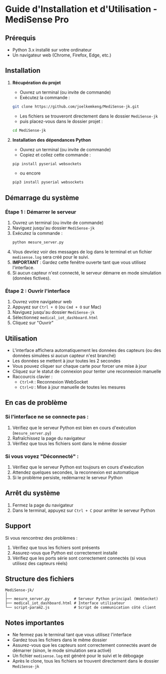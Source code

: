 # Guide d'Installation et d'Utilisation - MediSense Pro

## Prérequis
- Python 3.x installé sur votre ordinateur
- Un navigateur web (Chrome, Firefox, Edge, etc.)

## Installation

1. **Récupération du projet**
   - Ouvrez un terminal (ou invite de commande)
   - Exécutez la commande :
   ```bash
   git clone https://github.com/joelkemkeng/MediSense-jk.git
   ```
   - Les fichiers se trouveront directement dans le dossier `MediSense-jk`
   - puis placez-vous dans le dossier projet :
   ```bash
   cd MediSense-jk
   ```

2. **Installation des dépendances Python**
   - Ouvrez un terminal (ou invite de commande)
   - Copiez et collez cette commande :
   ```bash
   pip install pyserial websockets
   ```
   - ou encore 
   ```bash
   pip3 install pyserial websockets
   ```

## Démarrage du système

### Étape 1 : Démarrer le serveur
1. Ouvrez un terminal (ou invite de commande)
2. Naviguez jusqu'au dossier `MediSense-jk`
3. Exécutez la commande :
   ```bash
   python mesure_server.py
   ```
4. Vous devriez voir des messages de log dans le terminal et un fichier `medisense.log` sera créé pour le suivi.
5. **IMPORTANT** : Gardez cette fenêtre ouverte tant que vous utilisez l'interface.
6. Si aucun capteur n'est connecté, le serveur démarre en mode simulation (données fictives).

### Étape 2 : Ouvrir l'interface
1. Ouvrez votre navigateur web
2. Appuyez sur `Ctrl + O` (ou `Cmd + O` sur Mac)
3. Naviguez jusqu'au dossier `MediSense-jk`
4. Sélectionnez `medical_iot_dashboard.html`
5. Cliquez sur "Ouvrir"

## Utilisation

- L'interface affichera automatiquement les données des capteurs (ou des données simulées si aucun capteur n'est branché)
- Les données se mettent à jour toutes les 2 secondes
- Vous pouvez cliquer sur chaque carte pour forcer une mise à jour
- Cliquez sur le statut de connexion pour tenter une reconnexion manuelle
- Raccourcis clavier :
  - `Ctrl+R` : Reconnexion WebSocket
  - `Ctrl+U` : Mise à jour manuelle de toutes les mesures

## En cas de problème

### Si l'interface ne se connecte pas :
1. Vérifiez que le serveur Python est bien en cours d'exécution (`mesure_server.py`)
2. Rafraîchissez la page du navigateur
3. Vérifiez que tous les fichiers sont dans le même dossier

### Si vous voyez "Déconnecté" :
1. Vérifiez que le serveur Python est toujours en cours d'exécution
2. Attendez quelques secondes, la reconnexion est automatique
3. Si le problème persiste, redémarrez le serveur Python

## Arrêt du système

1. Fermez la page du navigateur
2. Dans le terminal, appuyez sur `Ctrl + C` pour arrêter le serveur Python

## Support

Si vous rencontrez des problèmes :
1. Vérifiez que tous les fichiers sont présents
2. Assurez-vous que Python est correctement installé
3. Vérifiez que les ports série sont correctement connectés (si vous utilisez des capteurs réels)

## Structure des fichiers
```
MediSense-jk/
│
├── mesure_server.py           # Serveur Python principal (WebSocket)
├── medical_iot_dashboard.html # Interface utilisateur
└── script-param2.js           # Script de communication côté client
```

## Notes importantes
- Ne fermez pas le terminal tant que vous utilisez l'interface
- Gardez tous les fichiers dans le même dossier
- Assurez-vous que les capteurs sont correctement connectés avant de démarrer (sinon, le mode simulation sera activé)
- Un fichier `medisense.log` est généré pour le suivi et le débogage
- Après le clone, tous les fichiers se trouvent directement dans le dossier `MediSense-jk`

